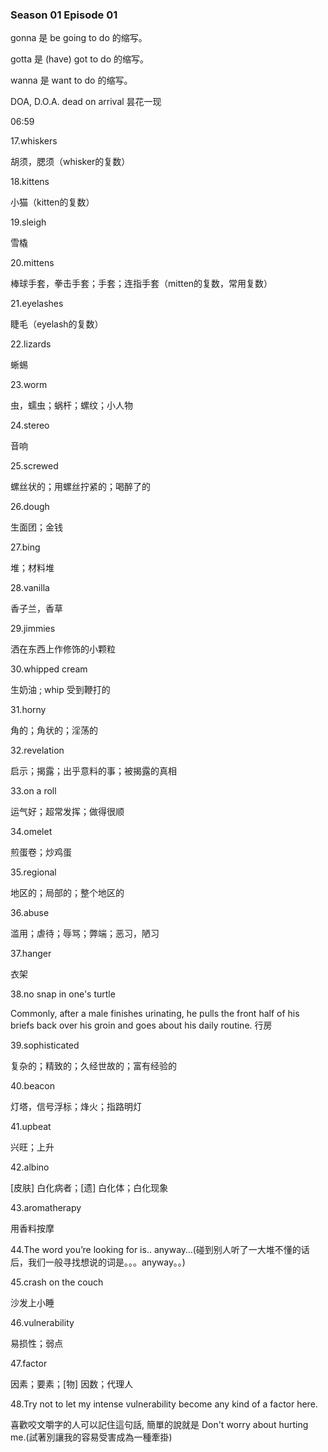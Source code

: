 ### Season 01 Episode 01

gonna 是 be going to do 的缩写。

gotta 是 (have) got to do 的缩写。

wanna 是 want to do 的缩写。

DOA, D.O.A. dead on arrival 昙花一现

06:59

17.whiskers

胡须，腮须（whisker的复数）

18.kittens

小猫（kitten的复数）

19.sleigh

雪橇

20.mittens

棒球手套，拳击手套；手套；连指手套（mitten的复数，常用复数）

21.eyelashes

睫毛（eyelash的复数）

22.lizards

蜥蜴

23.worm

虫，蠕虫；蜗杆；螺纹；小人物

24.stereo

音响

25.screwed

螺丝状的；用螺丝拧紧的；喝醉了的

26.dough

生面团；金钱

27.bing

堆；材料堆

28.vanilla

香子兰，香草

29.jimmies

洒在东西上作修饰的小颗粒

30.whipped cream 

生奶油 ; whip 受到鞭打的

31.horny

角的；角状的；淫荡的

32.revelation

启示；揭露；出乎意料的事；被揭露的真相

33.on a roll

运气好；超常发挥；做得很顺

34.omelet

煎蛋卷；炒鸡蛋

35.regional

地区的；局部的；整个地区的

36.abuse

滥用；虐待；辱骂；弊端；恶习，陋习

37.hanger

衣架

38.no snap in one's turtle

Commonly, after a male finishes urinating, he pulls the front half of his briefs back over his groin and goes about his daily routine. 行房

39.sophisticated

复杂的；精致的；久经世故的；富有经验的

40.beacon

灯塔，信号浮标；烽火；指路明灯

41.upbeat

兴旺；上升

42.albino

[皮肤] 白化病者；[遗] 白化体；白化现象

43.aromatherapy

用香料按摩

44.The word you’re looking for is.. anyway…(碰到别人听了一大堆不懂的话后，我们一般寻找想说的词是。。。anyway。。) 

45.crash on the couch

沙发上小睡

46.vulnerability

易损性；弱点

47.factor

因素；要素；[物] 因数；代理人

48.Try not to let my intense vulnerability become any kind of a factor here.

喜歡咬文嚼字的人可以記住這句話, 簡單的說就是 Don't worry about hurting me.(試著別讓我的容易受害成為一種牽掛)
